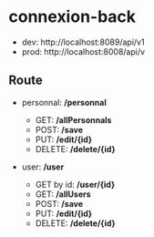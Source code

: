 # connexion-back
- dev: http://localhost:8089/api/v1
- prod: http://localhost:8008/api/v

## Route
- personnal: **/personnal**
  - GET: **/allPersonnals**
  - POST: **/save**
  - PUT: **/edit/{id}**
  - DELETE: **/delete/{id}**

- user: **/user**
  - GET by id: **/user/{id}**
  - GET: **/allUsers**
  - POST: **/save**
  - PUT: **/edit/{id}**
  - DELETE: **/delete/{id}**
